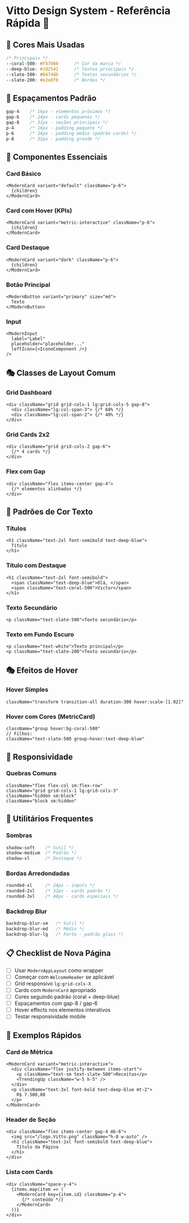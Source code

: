 # Vitto Design System - Referência Rápida 🚀

## 🎨 Cores Mais Usadas
```css
/* Principais */
--coral-500: #F87060      /* Cor da marca */
--deep-blue: #102542      /* Textos principais */
--slate-500: #64748b      /* Textos secundários */
--slate-200: #e2e8f0      /* Bordas */
```

## 📐 Espaçamentos Padrão
```css
gap-4    /* 16px - elementos próximos */
gap-6    /* 24px - cards pequenos */
gap-8    /* 32px - seções principais */
p-4      /* 16px - padding pequeno */
p-6      /* 24px - padding médio (padrão cards) */
p-8      /* 32px - padding grande */
```

## 🧱 Componentes Essenciais

### Card Básico
```tsx
<ModernCard variant="default" className="p-6">
  {children}
</ModernCard>
```

### Card com Hover (KPIs)
```tsx
<ModernCard variant="metric-interactive" className="p-6">
  {children}
</ModernCard>
```

### Card Destaque
```tsx
<ModernCard variant="dark" className="p-6">
  {children}
</ModernCard>
```

### Botão Principal
```tsx
<ModernButton variant="primary" size="md">
  Texto
</ModernButton>
```

### Input
```tsx
<ModernInput
  label="Label"
  placeholder="placeholder..."
  leftIcon={<IconeComponent />}
/>
```

## 🎭 Classes de Layout Comum

### Grid Dashboard
```tsx
<div className="grid grid-cols-1 lg:grid-cols-5 gap-8">
  <div className="lg:col-span-3"> {/* 60% */}
  <div className="lg:col-span-2"> {/* 40% */}
</div>
```

### Grid Cards 2x2
```tsx
<div className="grid grid-cols-2 gap-6">
  {/* 4 cards */}
</div>
```

### Flex com Gap
```tsx
<div className="flex items-center gap-4">
  {/* elementos alinhados */}
</div>
```

## 🎨 Padrões de Cor Texto

### Títulos
```tsx
<h1 className="text-2xl font-semibold text-deep-blue">
  Título
</h1>
```

### Título com Destaque
```tsx
<h1 className="text-2xl font-semibold">
  <span className="text-deep-blue">Olá, </span>
  <span className="text-coral-500">Victor</span>
</h1>
```

### Texto Secundário
```tsx
<p className="text-slate-500">Texto secundário</p>
```

### Texto em Fundo Escuro
```tsx
<p className="text-white">Texto principal</p>
<p className="text-slate-200">Texto secundário</p>
```

## 🎭 Efeitos de Hover

### Hover Simples
```tsx
className="transform transition-all duration-300 hover:scale-[1.02]"
```

### Hover com Cores (MetricCard)
```tsx
className="group hover:bg-coral-500"
// Filhos:
className="text-slate-500 group-hover:text-deep-blue"
```

## 📱 Responsividade

### Quebras Comuns
```tsx
className="flex flex-col sm:flex-row"
className="grid grid-cols-1 lg:grid-cols-3"
className="hidden sm:block"
className="block sm:hidden"
```

## 🔧 Utilitários Frequentes

### Sombras
```css
shadow-soft    /* Sutil */
shadow-medium  /* Padrão */
shadow-xl      /* Destaque */
```

### Bordas Arredondadas
```css
rounded-xl     /* 24px - inputs */
rounded-2xl    /* 32px - cards padrão */
rounded-3xl    /* 48px - cards especiais */
```

### Backdrop Blur
```css
backdrop-blur-sm   /* Sutil */
backdrop-blur-md   /* Médio */
backdrop-blur-lg   /* Forte - padrão glass */
```

## 📋 Checklist de Nova Página

- [ ] Usar `ModernAppLayout` como wrapper
- [ ] Começar com `WelcomeHeader` se aplicável
- [ ] Grid responsivo `lg:grid-cols-X`
- [ ] Cards com `ModernCard` apropriado
- [ ] Cores seguindo padrão (coral + deep-blue)
- [ ] Espaçamentos com gap-8 / gap-6
- [ ] Hover effects nos elementos interativos
- [ ] Testar responsividade mobile

## 🎯 Exemplos Rápidos

### Card de Métrica
```tsx
<ModernCard variant="metric-interactive">
  <div className="flex justify-between items-start">
    <p className="text-sm text-slate-500">Receitas</p>
    <TrendingUp className="w-5 h-5" />
  </div>
  <p className="text-3xl font-bold text-deep-blue mt-2">
    R$ 7.500,00
  </p>
</ModernCard>
```

### Header de Seção
```tsx
<div className="flex items-center gap-4 mb-6">
  <img src="/logo.Vitto.png" className="h-8 w-auto" />
  <h1 className="text-2xl font-semibold text-deep-blue">
    Título da Página
  </h1>
</div>
```

### Lista com Cards
```tsx
<div className="space-y-4">
  {items.map(item => (
    <ModernCard key={item.id} className="p-4">
      {/* conteúdo */}
    </ModernCard>
  ))}
</div>
``` 
